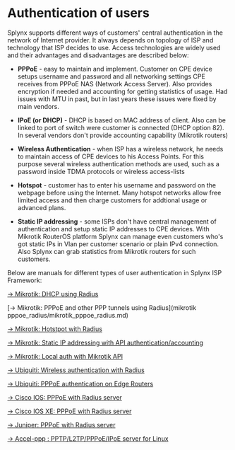 Authentication of users
==========

Splynx supports different ways of  customers' central authentication in the network of Internet provider. It always depends on topology of ISP and technology that ISP decides to use. Access technologies are widely used and their advantages and disadvantages are described below:

* **PPPoE** - easy to maintain and implement. Customer on CPE device setups username and password and all networking settings CPE receives from PPPoE NAS (Network Access Server). Also provides encryption if needed and accounting for getting statistics of usage. Had issues with MTU in past, but in last years these issues were fixed by main vendors.

* **IPoE (or DHCP)** - DHCP is based on MAC address of client. Also can be linked to port of switch were customer is connected (DHCP option 82). In several vendors don't provide accounting capability (Mikrotik routers)

* **Wireless Authentication** - when ISP has a wireless network, he needs to maintain access of CPE devices to his Access Points. For this purpose several wireless authentication methods are used, such as a password inside TDMA protocols or wireless access-lists

* **Hotspot** - customer has to enter his username and password on the webpage before using the Internet. Many hotspot networks allow free limited access and then charge customers for addtional usage or advanced plans.

* **Static IP addressing** - some ISPs don't have central management of authentication and setup static IP addresses to CPE devices. With Mikrotik RouterOS platform Splynx can manage even customers who's got static IPs in Vlan per customer scenario or plain IPv4 connection. Also Splynx can grab statistics from Mikrotik routers for such customers.


Below are manuals for different types of user authentication in Splynx ISP Framework:


[→ Mikrotik: DHCP using Radius](mikrotik_dhcp_radius/mikrotik_dhcp_radius.md)

[→ Mikrotik: PPPoE and other PPP tunnels using Radius](mikrotik pppoe_radius/mikrotik_pppoe_radius.md)

[→ Mikrotik: Hotstpot with Radius](mikrotik_hotspot_radius/mikrotik_hotspot_radius.md)

[→ Mikrotik: Static IP addressing with API authentication/accounting](mikrotik_static/mikrotik_static.md)

[→ Mikrotik: Local auth with Mikrotik API](mikrotik_local_auth_api/mikrotik_local_auth_api.md)

[→ Ubiquiti: Wireless authentication with Radius](ubiquiti_wireless_auth_radius/ubiquiti_wireless_auth_radius.md)

[→ Ubiquiti: PPPoE authentication on Edge Routers](ubiquiti_pppoe_edge/ubiquiti_pppoe_edge.md)

[→ Cisco IOS: PPPoE with Radius server](cisco_pppoe_radius/cisco_pppoe_radius.md)

[→ Cisco IOS XE: PPPoE with Radius server](cisco_xe_pppoe_radius/cisco_xe_pppoe_radius.md)

[→ Juniper: PPPoE with Radius server](juniper_pppoe_radius/juniper_pppoe_radius.md)

[→ Accel-ppp : PPTP/L2TP/PPPoE/IPoE server for Linux](linux_accel/linux_accel.md)
